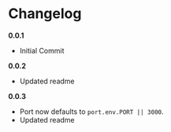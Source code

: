 Changelog
=========

**0.0.1**

* Initial Commit

**0.0.2**

* Updated readme

**0.0.3**

* Port now defaults to `port.env.PORT || 3000`.
* Updated readme